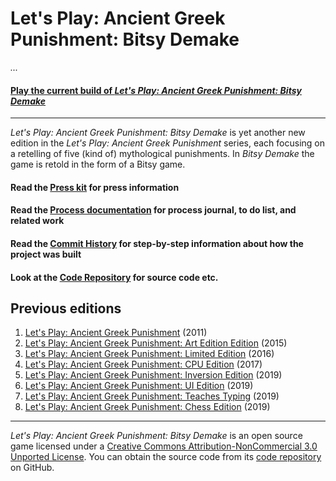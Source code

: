 # Let's Play: Ancient Greek Punishment: Bitsy Demake

_..._

#### [Play the current build of _Let's Play: Ancient Greek Punishment: Bitsy Demake_](https://pippinbarr.github.io/lets-play-ancient-greek-punishment-bitsy-demake)

---

_Let's Play: Ancient Greek Punishment: Bitsy Demake_ is yet another new edition in the _Let's Play: Ancient Greek Punishment_ series, each focusing on a retelling of five (kind of) mythological punishments. In _Bitsy Demake_ the game is retold in the form of a Bitsy game.


#### Read the [Press kit](https://github.com/pippinbarr/lets-play-ancient-greek-punishment-bitsy-demake/blob/master/press/README.md) for press information
#### Read the [Process documentation](https://github.com/pippinbarr/lets-play-ancient-greek-punishment-bitsy-demake/blob/master/process/README.md) for process journal, to do list, and related work
#### Read the [Commit History](https://github.com/pippinbarr/lets-play-ancient-greek-punishment-bitsy-demake/commits/master) for step-by-step information about how the project was built
#### Look at the [Code Repository](https://github.com/pippinbarr/lets-play-ancient-greek-punishment-bitsy-demake) for source code etc.

## Previous editions
1. [Let's Play: Ancient Greek Punishment](http://www.pippinbarr.com/games/letsplayancientgreekpunishment/LetsPlayAncientGreekPunishment.html) (2011)
2. [Let's Play: Ancient Greek Punishment: Art Edition Edition](http://www.pippinbarr.com/games/letsplayletsplayancientgreekpunishmentarteditionedition/) (2015)
3. [Let's Play: Ancient Greek Punishment: Limited Edition](http://www.pippinbarr.com/games/letsplayancientgreekpunishmentlimitededition/) (2016)
4. [Let's Play: Ancient Greek Punishment: CPU Edition](http://pippinbarr.github.io/letsplayancientgreekpunishmentcpuedition/) (2017)
5. [Let's Play: Ancient Greek Punishment: Inversion Edition](http://pippinbarr.github.io/lets-play-ancient-greek-punishment-inversion-edition/) (2019)
6. [Let's Play: Ancient Greek Punishment: UI Edition](http://pippinbarr.github.io/lets-play-ancient-greek-punishment-ui-edition/) (2019)
7. [Let's Play: Ancient Greek Punishment: Teaches Typing](http://pippinbarr.github.io/lets-play-ancient-greek-punishment-teaches-typing/) (2019)
7. [Let's Play: Ancient Greek Punishment: Chess Edition](http://pippinbarr.github.io/lets-play-ancient-greek-punishment-chess-edition/) (2019)

---

_Let's Play: Ancient Greek Punishment: Bitsy Demake_ is an open source game licensed under a [Creative Commons Attribution-NonCommercial 3.0 Unported License](http://creativecommons.org/licenses/by-nc/3.0/). You can obtain the source code from its [code repository](https://github.com/pippinbarr/lets-play-ancient-greek-punishment-bitsy-demake) on GitHub.
